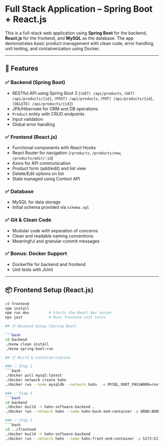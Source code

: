 # Full Stack Application – Spring Boot + React.js

This is a full-stack web application using **Spring Boot** for the backend, **React.js** for the frontend, and **MySQL** as the database. The app demonstrates basic product management with clean code, error handling, unit testing, and containerization using Docker.

---

## 🚀 Features

### ✅ Backend (Spring Boot)
- RESTful API using Spring Boot 3 (`(GET) /api/products`, `(GET) /api/products/{id}`, `(POST) /api/products`, `(PUT) /api/products/{id}`, `(DELETE) /api/products/{id}`)
- JPA/Hibernate for ORM and DB operations
- `Product` entity with CRUD endpoints
- Input validation
- Global error handling

### ✅ Frontend (React.js)
- Functional components with React Hooks
- React Router for navigation (`/products`, `/products/new`, `/products/edit/:id`)
- Axios for API communication
- Product form (add/edit) and list view
- Delete/Edit options on list
- State managed using Context API

### ✅ Database
- MySQL for data storage
- Initial schema provided via `schema.sql`

### ✅ Git & Clean Code
- Modular code with separation of concerns
- Clean and readable naming conventions
- Meaningful and granular commit messages

### ✅ Bonus: Docker Support
- Dockerfile for backend and frontend
- Unit tests with JUnit

---

## 📦 Frontend Setup (React.js)

```bash
cd frontend
npm install
npm run dev         # Starts the React dev server
npx jest            # Runs frontend unit tests

## 📦 Backend Setup (Spring Boot)

```bash
cd backend
./mvnw clean install
./mvnw spring-boot:run

## 📦 Build & Containerization

### ✅ Step 1
```bash
./docker pull mysql:latest
./docker network create hahn
./docker run --name mysqldb --network hahn  -e MYSQL_ROOT_PASSWORD=root  -e MYSQL_DATABASE=hahn_software  -d mysql:latest

### ✅ Step 2
```bash
cd backend
./docker build -t hahn-software-backend .
./docker run --network hahn --name hahn-back-end-container -p 8080:8080 -d hahn-software-backend

### ✅ Step 3
```bash
cd ../frontend
./docker build -t hahn-software-backend .
./docker run --network hahn --name hahn-front-end-container -p 5173:5173 -d hahn-software-backend